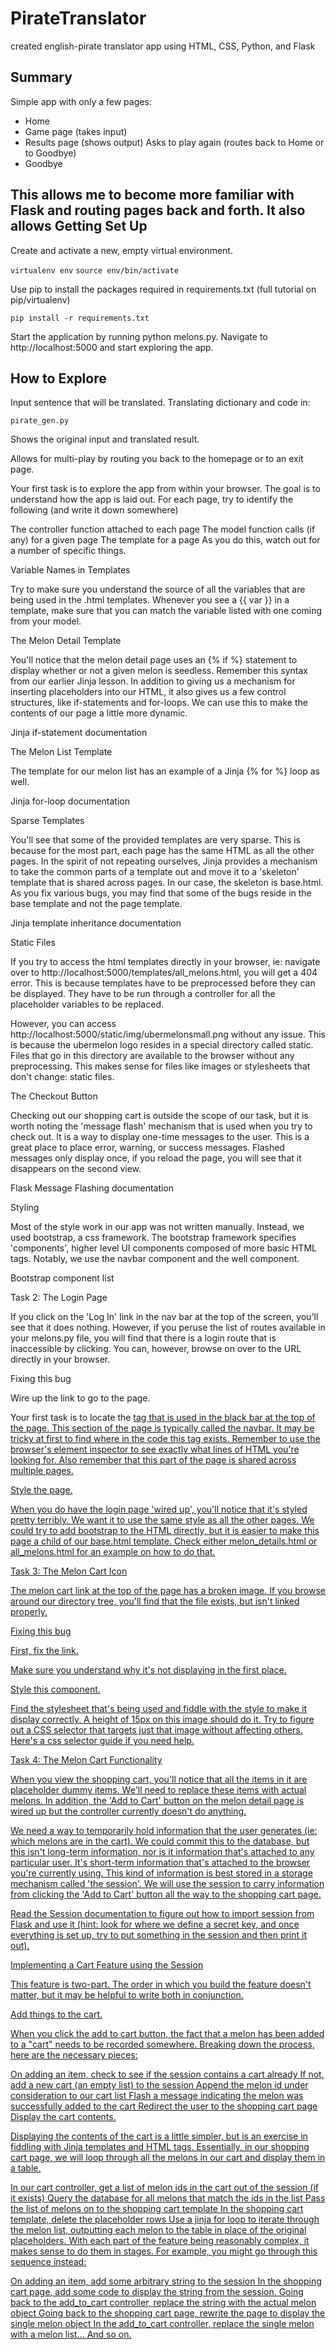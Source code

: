 # PirateTranslator
created english-pirate translator app using HTML, CSS, Python, and Flask

Summary
---
Simple app with only a few pages:
- Home
- Game page (takes input)
- Results page (shows output)
  Asks to play again (routes back to Home or to Goodbye)
- Goodbye

This allows me to become more familiar with Flask and routing pages back and forth. It also allows
Getting Set Up
---
Create and activate a new, empty virtual environment.

`virtualenv env`
`source env/bin/activate`

Use pip to install the packages required in requirements.txt (full tutorial on pip/virtualenv)

`pip install -r requirements.txt`

Start the application by running python melons.py.
Navigate to http://localhost:5000 and start exploring the app.

How to Explore
---
Input sentence that will be translated. Translating dictionary and code in:

`pirate_gen.py`

Shows the original input and translated result.

Allows for multi-play by routing you back to the homepage or to an exit page.

Your first task is to explore the app from within your browser. The goal is to understand how the app is laid out. For each page, try to identify the following (and write it down somewhere)

The controller function attached to each page
The model function calls (if any) for a given page
The template for a page
As you do this, watch out for a number of specific things.

Variable Names in Templates

Try to make sure you understand the source of all the variables that are being used in the .html templates. Whenever you see a {{ var }} in a template, make sure that you can match the variable listed with one coming from your model.

The Melon Detail Template

You'll notice that the melon detail page uses an {% if %} statement to display whether or not a given melon is seedless. Remember this syntax from our earlier Jinja lesson. In addition to giving us a mechanism for inserting placeholders into our HTML, it also gives us a few control structures, like if-statements and for-loops. We can use this to make the contents of our page a little more dynamic.

Jinja if-statement documentation

The Melon List Template

The template for our melon list has an example of a Jinja {% for %} loop as well.

Jinja for-loop documentation

Sparse Templates

You'll see that some of the provided templates are very sparse. This is because for the most part, each page has the same HTML as all the other pages. In the spirit of not repeating ourselves, Jinja provides a mechanism to take the common parts of a template out and move it to a 'skeleton' template that is shared across pages. In our case, the skeleton is base.html. As you fix various bugs, you may find that some of the bugs reside in the base template and not the page template.

Jinja template inheritance documentation

Static Files

If you try to access the html templates directly in your browser, ie: navigate over to http://localhost:5000/templates/all_melons.html, you will get a 404 error. This is because templates have to be preprocessed before they can be displayed. They have to be run through a controller for all the placeholder variables to be replaced.

However, you can access http://localhost:5000/static/img/ubermelonsmall.png without any issue. This is because the ubermelon logo resides in a special directory called static. Files that go in this directory are available to the browser without any preprocessing. This makes sense for files like images or stylesheets that don't change: static files.

The Checkout Button

Checking out our shopping cart is outside the scope of our task, but it is worth noting the 'message flash' mechanism that is used when you try to check out. It is a way to display one-time messages to the user. This is a great place to place error, warning, or success messages. Flashed messages only display once, if you reload the page, you will see that it disappears on the second view.

Flask Message Flashing documentation

Styling

Most of the style work in our app was not written manually. Instead, we used bootstrap, a css framework. The bootstrap framework specifies 'components', higher level UI components composed of more basic HTML tags. Notably, we use the navbar component and the well component.

Bootstrap component list

Task 2: The Login Page

If you click on the 'Log In' link in the nav bar at the top of the screen, you'll see that it does nothing. However, if you peruse the list of routes available in your melons.py file, you will find that there is a login route that is inaccessible by clicking. You can, however, browse on over to the URL directly in your browser.

Fixing this bug

Wire up the link to go to the page.

Your first task is to locate the <a href> tag that is used in the black bar at the top of the page. This section of the page is typically called the navbar. It may be tricky at first to find where in the code this tag exists. Remember to use the browser's element inspector to see exactly what lines of HTML you're looking for. Also remember that this part of the page is shared across multiple pages.

Style the page.

When you do have the login page 'wired up', you'll notice that it's styled pretty terribly. We want it to use the same style as all the other pages. We could try to add bootstrap to the HTML directly, but it is easier to make this page a child of our base.html template. Check either melon_details.html or all_melons.html for an example on how to do that.

Task 3: The Melon Cart Icon

The melon cart link at the top of the page has a broken image. If you browse around our directory tree, you'll find that the file exists, but isn't linked properly.

Fixing this bug

First, fix the link.

Make sure you understand why it's not displaying in the first place.

Style this component.

Find the stylesheet that's being used and fiddle with the style to make it display correctly. A height of 15px on this image should do it. Try to figure out a CSS selector that targets just that image without affecting others. Here's a css selector guide if you need help.

Task 4: The Melon Cart Functionality

When you view the shopping cart, you'll notice that all the items in it are placeholder dummy items. We'll need to replace these items with actual melons. In addition, the 'Add to Cart' button on the melon detail page is wired up but the controller currently doesn't do anything.

We need a way to temporarily hold information that the user generates (ie: which melons are in the cart). We could commit this to the database, but this isn't long-term information, nor is it information that's attached to any particular user. It's short-term information that's attached to the browser you're currently using. This kind of information is best stored in a storage mechanism called 'the session'. We will use the session to carry information from clicking the 'Add to Cart' button all the way to the shopping cart page.

Read the Session documentation to figure out how to import session from Flask and use it (hint: look for where we define a secret key, and once everything is set up, try to put something in the session and then print it out).

Implementing a Cart Feature using the Session

This feature is two-part. The order in which you build the feature doesn't matter, but it may be helpful to write both in conjunction.

Add things to the cart.

When you click the add to cart button, the fact that a melon has been added to a "cart" needs to be recorded somewhere. Breaking down the process, here are the necessary pieces:

On adding an item, check to see if the session contains a cart already
If not, add a new cart (an empty list) to the session
Append the melon id under consideration to our cart list
Flash a message indicating the melon was successfully added to the cart
Redirect the user to the shopping cart page
Display the cart contents.

Displaying the contents of the cart is a little simpler, but is an exercise in fiddling with Jinja templates and HTML tags. Essentially, in our shopping cart page, we will loop through all the melons in our cart and display them in a table.

In our cart controller, get a list of melon ids in the cart out of the session (if it exists)
Query the database for all melons that match the ids in the list
Pass the list of melons on to the shopping cart template
In the shopping cart template, delete the placeholder rows
Use a jinja for loop to iterate through the melon list, outputting each melon to the table in place of the original placeholders.
With each part of the feature being reasonably complex, it makes sense to do them in stages. For example, you might go through this sequence instead:

On adding an item, add some arbitrary string to the session
In the shopping cart page, add some code to display the string from the session.
Going back to the add_to_cart controller, replace the string with the actual melon object
Going back to the shopping cart page, rewrite the page to display the single melon object
In the add_to_cart controller, replace the single melon with a melon list...
And so on.

